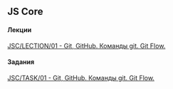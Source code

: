 ## JS Core

#### Лекции
[JSC/LECTION/01 - Git, GitHub. Команды git. Git Flow.](https://zemla4ok.github.io/JS-Core/01)


#### Задания
[JSC/TASK/01 - Git, GitHub. Команды git. Git Flow.](https://zemla4ok.github.io/JS-Core/tasks/01.html)  